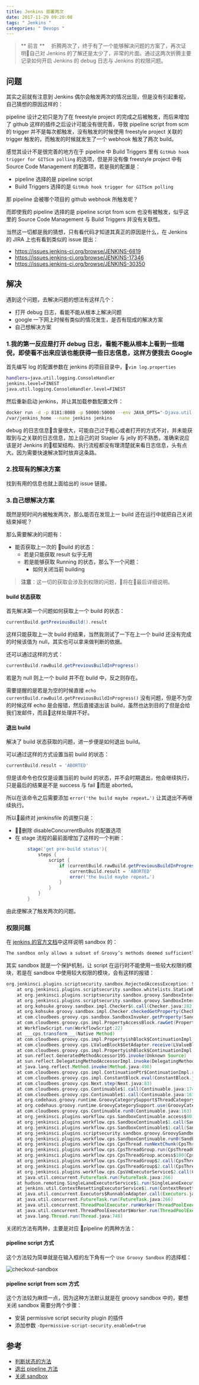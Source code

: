 ```yaml
---
title: Jenkins 部署两次
date: 2017-11-29 09:20:08
tags: " Jenkins "
categories: " Devops "
---
```


> ** 前言 **
　折腾两次了，终于有了一个能够解决问题的方案了，再次证明自己对 Jenkins 的了解还是太少了，非常的片面。通过这两次折腾主要记录如何开启 Jenkins 的 debug 日志与 Jenkins 的权限问题。

## 问题

其实之前就有注意到 Jenkins 偶尔会触发两次的情况出现，但是没有引起重视，自己猜想的原因这样的：

pipeline 设计之初只是为了在 freestyle project 的完成之后被触发，而后来增加了 github 这样的插件之后设计可能没有很完善，导致 pipeline script from scm 的 trigger 并不是每次都触发，没有触发的时候使用 freestyle project 关联的 trigger 触发的，而触发的时候就发生了一个 webhook 触发了两次 build。

感觉其设计不是很完善的地方在于 pipeline 中 Build Triggers 里有 `GitHub hook trigger for GITScm polling` 的选项，但是并没有像 freestyle project 中有 Source Code Management 的配置项，若是我的配置是：

- pipeline 选择的是 pipeline script
- Build Triggers 选择的是 `GitHub hook trigger for GITScm polling`

那 pipeline 会被哪个项目的 github webhook 所触发呢？

而即使我的 pipeline 选择的是 pipeline script from scm 也没有被触发，似乎这里的 Source Code Management 与 Build Triggers 并没有关联性。

当然这一切都是我的猜想，只有看代码才知道其真正的原因是什么，在 Jenkins 的 JIRA 上也有看到类似的 issue 提出：

- <https://issues.jenkins-ci.org/browse/JENKINS-6819>
- <https://issues.jenkins-ci.org/browse/JENKINS-17346>
- <https://issues.jenkins-ci.org/browse/JENKINS-30350>

## 解决

遇到这个问题，去解决问题的想法有这样几个：

- 打开 debug 日志，看能不能从根本上解决问题
- google 一下网上时候有类似的情况发生，是否有现成的解决方案
- 自己想解决方案

### 1.我的第一反应是打开 debug 日志，看能不能从根本上看到一些端倪，即使看不出来应该也能获得一些日志信息，这样方便我去 Google

首先编写 log 的配置参数在 jenkins 的项目目录中，`vim log.properties`

```bash
handlers=java.util.logging.ConsoleHandler
jenkins.level=FINEST
java.util.logging.ConsoleHandler.level=FINEST
```

然后重新启动 jenkins，并让其加载参数配置文件：

```bash
docker run -d -p 8181:8080 -p 50000:50000 --env JAVA_OPTS="-Djava.util.logging.config.file=/var/jenkins_home/log.properties" -v /opt/jenkins/:
/var/jenkins_home --name jenkins jenkins
```

debug 的日志信息含量很大，可能自己过于粗心或者打开的方式不对，并未能获取到与之关联的日志信息，加上自己的对 Stapler 与 jelly 的不熟悉，准确来说应该是对 Jenkins 的框架结构、执行流程都没有理清楚就来看日志信息，头有点大。因为需要快速解决暂时放弃这条路。

### 2.找现有的解决方案

找到有用的信息也就上面给出的 issue 链接。

### 3.自己想解决方案

既然是短时间内被触发两次，那么能否在发现上一 build 还在运行中就把自己关闭结束掉呢？

那么需要解决的问题有：

- 能否获取上一次的 build 的状态：
    + 若是只能获取 result 似乎无用
    + 若是能够获取 Running 的状态，那么下一个问题：
        - 如何关闭当前 building

>**注意**：这一切的获取会涉及到权限的问题，将在最后详细说明。

#### build 状态获取

首先解决第一个问题如何获取上一个 build 的状态：

```groovy
currentBuild.getPreviousBuild().result
```

这样只能获取上一次 build 的结果，当然我测试了一下在上一个 build 还没有完成的时候该值为 null，其实也可以拿来做判断的依据。

还可以通过这样的方式：

```groovy
currentBuild.rawBuild.getPreviousBuildInProgress()
```

若是为 null 则上一个 build 并不在 build 中，反之则存在。

需要提醒的是若是为空的时候直接 `echo currentBuild.rawBuild.getPreviousBuildInProgress()` 没有问题，但是不为空的时候这样 echo 是会报错，然后直接退出该 build，虽然也达到目的了但是会给我们发邮件，而且这样处理并不好。

#### 退出 build

解决了 build 状态获取的问题，进一步便是如何退出 build。

可以通过这样的方式设置当前 build 的状态：

```groovy
currentBuild.result = 'ABORTED'
```

但是该命令也仅仅是设置当前的 build 的状态，并不会时期退出，他会继续执行，只是最后的结果是不是 success 与 fail 而是 aborted。

所以在该命令之后需要添加 `error('the build maybe repeat…')` 让其退出不再继续执行。

所以最终对 jenkinsfile 的调整只是：

- 删除 disableConcurrentBuilds 的配置选项
- 在 stage 流程的最前面增加了这样的一个判断：

```groovy
        stage('get pre-build status'){
            steps {
                script {
                    if (currentBuild.rawBuild.getPreviousBuildInProgress() != null) {
                        currentBuild.result = 'ABORTED'
                        error('the build maybe repeat…')
                    }
                }
            }
        }
```

由此便解决了触发两次的问题。

### 权限问题

在 [jenkins 的官方文档](https://jenkins.io/doc/book/managing/script-approval/)中这样说明 sandbox 的：

```groovy
The sandbox only allows a subset of Groovy’s methods deemed sufficiently safe for "untrusted" access to be executed without prior approval. Scripts using the Groovy Sandbox are all subject to the same restrictions, therefore a Pipeline authored by an Administrator is subject to the restrictions as one authorized by a non-administrative user.
```

其实 sandbox 就是一个保护机制，让 script 在运行时不能使用一些较大权限的模块，若是在 sandbox 中使用较大权限的模块，会有这样的报错：

```groovy
org.jenkinsci.plugins.scriptsecurity.sandbox.RejectedAccessException: Scripts not permitted to use method org.jenkinsci.plugins.workflow.support.steps.build.RunWrapper getRawBuild
	at org.jenkinsci.plugins.scriptsecurity.sandbox.whitelists.StaticWhitelist.rejectMethod(StaticWhitelist.java:175)
	at org.jenkinsci.plugins.scriptsecurity.sandbox.groovy.SandboxInterceptor$6.reject(SandboxInterceptor.java:261)
	at org.jenkinsci.plugins.scriptsecurity.sandbox.groovy.SandboxInterceptor.onGetProperty(SandboxInterceptor.java:381)
	at org.kohsuke.groovy.sandbox.impl.Checker$6.call(Checker.java:282)
	at org.kohsuke.groovy.sandbox.impl.Checker.checkedGetProperty(Checker.java:286)
	at com.cloudbees.groovy.cps.sandbox.SandboxInvoker.getProperty(SandboxInvoker.java:29)
	at com.cloudbees.groovy.cps.impl.PropertyAccessBlock.rawGet(PropertyAccessBlock.java:20)
	at WorkflowScript.run(WorkflowScript:22)
	at ___cps.transform___(Native Method)
	at com.cloudbees.groovy.cps.impl.PropertyishBlock$ContinuationImpl.get(PropertyishBlock.java:74)
	at com.cloudbees.groovy.cps.LValueBlock$GetAdapter.receive(LValueBlock.java:30)
	at com.cloudbees.groovy.cps.impl.PropertyishBlock$ContinuationImpl.fixName(PropertyishBlock.java:66)
	at sun.reflect.GeneratedMethodAccessor195.invoke(Unknown Source)
	at sun.reflect.DelegatingMethodAccessorImpl.invoke(DelegatingMethodAccessorImpl.java:43)
	at java.lang.reflect.Method.invoke(Method.java:498)
	at com.cloudbees.groovy.cps.impl.ContinuationPtr$ContinuationImpl.receive(ContinuationPtr.java:72)
	at com.cloudbees.groovy.cps.impl.ConstantBlock.eval(ConstantBlock.java:21)
	at com.cloudbees.groovy.cps.Next.step(Next.java:83)
	at com.cloudbees.groovy.cps.Continuable$1.call(Continuable.java:174)
	at com.cloudbees.groovy.cps.Continuable$1.call(Continuable.java:163)
	at org.codehaus.groovy.runtime.GroovyCategorySupport$ThreadCategoryInfo.use(GroovyCategorySupport.java:122)
	at org.codehaus.groovy.runtime.GroovyCategorySupport.use(GroovyCategorySupport.java:261)
	at com.cloudbees.groovy.cps.Continuable.run0(Continuable.java:163)
	at org.jenkinsci.plugins.workflow.cps.SandboxContinuable.access$001(SandboxContinuable.java:19)
	at org.jenkinsci.plugins.workflow.cps.SandboxContinuable$1.call(SandboxContinuable.java:35)
	at org.jenkinsci.plugins.workflow.cps.SandboxContinuable$1.call(SandboxContinuable.java:32)
	at org.jenkinsci.plugins.scriptsecurity.sandbox.groovy.GroovySandbox.runInSandbox(GroovySandbox.java:108)
	at org.jenkinsci.plugins.workflow.cps.SandboxContinuable.run0(SandboxContinuable.java:32)
	at org.jenkinsci.plugins.workflow.cps.CpsThread.runNextChunk(CpsThread.java:174)
	at org.jenkinsci.plugins.workflow.cps.CpsThreadGroup.run(CpsThreadGroup.java:330)
	at org.jenkinsci.plugins.workflow.cps.CpsThreadGroup.access$100(CpsThreadGroup.java:82)
	at org.jenkinsci.plugins.workflow.cps.CpsThreadGroup$2.call(CpsThreadGroup.java:242)
	at org.jenkinsci.plugins.workflow.cps.CpsThreadGroup$2.call(CpsThreadGroup.java:230)
	at org.jenkinsci.plugins.workflow.cps.CpsVmExecutorService$2.call(CpsVmExecutorService.java:64)
	at java.util.concurrent.FutureTask.run(FutureTask.java:266)
	at hudson.remoting.SingleLaneExecutorService$1.run(SingleLaneExecutorService.java:112)
	at jenkins.util.ContextResettingExecutorService$1.run(ContextResettingExecutorService.java:28)
	at java.util.concurrent.Executors$RunnableAdapter.call(Executors.java:511)
	at java.util.concurrent.FutureTask.run(FutureTask.java:266)
	at java.util.concurrent.ThreadPoolExecutor.runWorker(ThreadPoolExecutor.java:1149)
	at java.util.concurrent.ThreadPoolExecutor$Worker.run(ThreadPoolExecutor.java:624)
	at java.lang.Thread.run(Thread.java:748)
```

关闭的方法有两种，主要是对应 pipeline 的两种方法：

#### pipeline script 方式

这个方法较为简单就是在输入框的左下角有一个 `Use Groovy Sandbox` 的选择框：

![checkout-sandbox](http://7xu3tw.com1.z0.glb.clouddn.com/checkout-sandbox.png)

#### pipeline script from scm 方式

这个方法较为麻烦一点，因为这种方法默认就是在 groovy sandbox 中的，要想关闭 sandbox 需要分两个步骤：

- 安装 permissive script security plugin 的插件
- 添加参数 `-Dpermissive-script-security.enabled=true`

## 参考

- [判断状态的方法](https://stackoverflow.com/questions/40760716/jenkins-abort-running-build-if-new-one-is-started)
- [退出 pipeline 方法](https://stackoverflow.com/questions/42667600/abort-current-build-from-pipeline-in-jenkins)
- [关闭 sandbox](https://stackoverflow.com/questions/38276341/jenkins-ci-pipeline-scripts-not-permitted-to-use-method-groovy-lang-groovyobject)